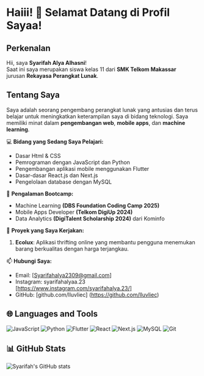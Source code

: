 # Haiii! 👋 Selamat Datang di Profil Sayaa!

## Perkenalan
Hii, saya **Syarifah Alya Alhasni**! <br>
Saat ini saya merupakan siswa kelas 11 dari **SMK Telkom Makassar**<br>
jurusan **Rekayasa Perangkat Lunak**. <br>

## Tentang Saya  
Saya adalah seorang pengembang perangkat lunak yang antusias dan terus belajar untuk meningkatkan keterampilan saya di bidang teknologi. Saya memiliki minat dalam **pengembangan web**, **mobile apps**, dan **machine learning**.  

💻 **Bidang yang Sedang Saya Pelajari:** 
- Dasar Html & CSS
- Pemrograman dengan JavaScript dan Python  
- Pengembangan aplikasi mobile menggunakan Flutter  
- Dasar-dasar React.js dan Next.js  
- Pengelolaan database dengan MySQL
  
🌟 **Pengalaman Bootcamp:**  
- Machine Learning **(DBS Foundation Coding Camp 2025)**  
- Mobile Apps Developer **(Telkom DigiUp 2024)**  
- Data Analytics **(DigiTalent Scholarship 2024)** dari Kominfo

🌱 **Proyek yang Saya Kerjakan:**  
1. **Ecolux**: Aplikasi thrifting online yang membantu pengguna menemukan barang berkualitas dengan harga terjangkau.  

📫 **Hubungi Saya:**  
- Email: [Syarifahalya2309@gmail.com]
- Instagram: syarifahalyaa.23 [https://www.instagram.com/syarifahalya.23/]  
- GitHub: [github.com/lluvliec] (https://github.com/lluvliec) 

## 🌐 Languages and Tools  

![JavaScript](https://img.shields.io/badge/-JavaScript-F7DF1E?logo=javascript&logoColor=black&style=flat-square)  ![Python](https://img.shields.io/badge/-Python-3776AB?logo=python&logoColor=white&style=flat-square)  ![Flutter](https://img.shields.io/badge/-Flutter-02569B?logo=flutter&logoColor=white&style=flat-square)  ![React](https://img.shields.io/badge/-React-61DAFB?logo=react&logoColor=black&style=flat-square)  ![Next.js](https://img.shields.io/badge/-Next.js-000000?logo=next.js&logoColor=white&style=flat-square)  ![MySQL](https://img.shields.io/badge/-MySQL-4479A1?logo=mysql&logoColor=white&style=flat-square)  ![Git](https://img.shields.io/badge/-Git-F05032?logo=git&logoColor=white&style=flat-square)  

## 📊 GitHub Stats  

![Syarifah's GitHub stats](https://github-readme-stats.vercel.app/api?username=lluvliec&show_icons=true&theme=radical)  

